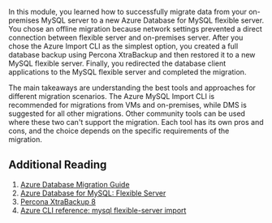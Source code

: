 In this module, you learned how to successfully migrate data from your on-premises MySQL server to a new Azure Database for MySQL flexible server. You chose an offline migration because network settings prevented a direct connection between flexible server and on-premises server. After you chose the Azure Import CLI as the simplest option, you created a full database backup using Percona XtraBackup and then restored it to a new MySQL flexible server. Finally, you redirected the database client applications to the MySQL flexible server and completed the migration.

The main takeaways are understanding the best tools and approaches for different migration scenarios. The Azure MySQL Import CLI is recommended for migrations from VMs and on-premises, while DMS is suggested for all other migrations. Other community tools can be used where these two can't support the migration. Each tool has its own pros and cons, and the choice depends on the specific requirements of the migration. 

## Additional Reading

1. [Azure Database Migration Guide](https://learn.microsoft.com/azure/dms/)
3. [Azure Database for MySQL: Flexible Server](https://learn.microsoft.com/azure/mysql/flexible-server/)
1. [Percona XtraBackup 8](https://docs.percona.com/percona-xtrabackup/8.0/index.html)
1. [Azure CLI reference: mysql flexible-server import](/cli/azure/mysql/flexible-server/import)
